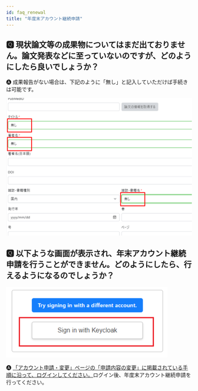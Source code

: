 ```yaml
---
id: faq_renewal
title: "年度末アカウント継続申請"
---
```



## &#x1F180; 現状論文等の成果物についてはまだ出ておりません。論文発表などに至っていないのですが、どのようにしたら良いでしょうか？

&#x1F150; 成果報告がない場合は、下記のように「無し」と記入していただけば手続きは可能です。

![](keizoku_1.png)


## &#x1F180; 以下ような画面が表示され、年末アカウント継続申請を行うことができません。どのようにしたら、行えるようになるのでしょうか？

![](Keycload.png)


&#x1F150; [<u>「アカウント申請・変更」ページの「申請内容の変更」に掲載されている手順に沿って、ログインしてください。</u>](/application/registration#申請内容の変更)ログイン後、年度末アカウント継続申請を行ってください。

